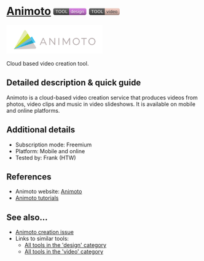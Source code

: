 # [Animoto](https://animoto.com/)  [<img src="images/design.png" align="bottom">](https://github.com/e-CLOSE/Toolbox/issues?q=label%3A01_TOOL+label%3Adesign) [<img src="images/video.png" align="bottom">](https://github.com/e-CLOSE/Toolbox/issues?q=label%3A01_TOOL+label%3Avideo)

[<img src="images/animoto.png" align="bottom" height="75" alt="animoto Logo">](https://animoto.com/)

Cloud based video creation tool.


## Detailed description & quick guide

Animoto is a cloud-based video creation service that produces videos
from photos, video clips and music in video slideshows. It is
available on mobile and online platforms. 

## Additional details

- Subscription mode: Freemium
- Platform: Mobile and online
- Tested by: Frank (HTW)


## References

- Animoto website: [Animoto](https://animoto.com/)
- [Animoto tutorials](https://animoto.com/resources/tutorials/how-to-create-a-video-in-animoto)


## See also...

- [Animoto creation issue](https://github.com/e-CLOSE/Toolbox/issues/93)
- Links to similar tools:
  - [All tools in the 'design' category](https://github.com/e-CLOSE/Toolbox/issues?q=label%3A01_TOOL+label%3Adesign)
  - [All tools in the 'video' category](https://github.com/e-CLOSE/Toolbox/issues?q=label%3A01_TOOL+label%3Avideo)
